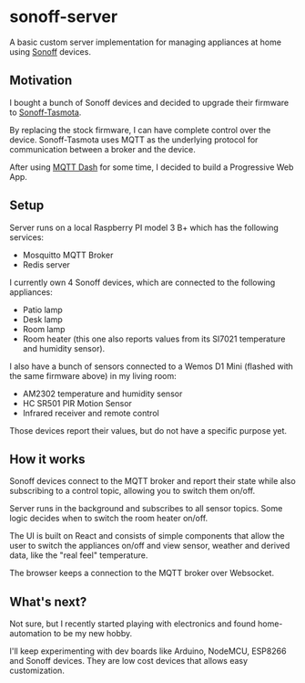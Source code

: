 # sonoff-server
A basic custom server implementation for managing appliances at home using [Sonoff](http://sonoff.itead.cc/en/) devices.

## Motivation
I bought a bunch of Sonoff devices and decided to upgrade their firmware to [Sonoff-Tasmota](https://github.com/arendst/Sonoff-Tasmota).

By replacing the stock firmware, I can have complete control over the device.
Sonoff-Tasmota uses MQTT as the underlying protocol for communication between a broker and the device.

After using [MQTT Dash](https://play.google.com/store/apps/details?id=net.routix.mqttdash&hl=en) for some time, I decided to build a Progressive Web App.

## Setup
Server runs on a local Raspberry PI model 3 B+ which has the following services:
- Mosquitto MQTT Broker
- Redis server

I currently own 4 Sonoff devices, which are connected to the following appliances:
- Patio lamp
- Desk lamp
- Room lamp
- Room heater (this one also reports values from its SI7021 temperature and humidity sensor).

I also have a bunch of sensors connected to a Wemos D1 Mini (flashed with the same firmware above) in my living room:
- AM2302 temperature and humidity sensor
- HC SR501 PIR Motion Sensor
- Infrared receiver and remote control

Those devices report their values, but do not have a specific purpose yet.

## How it works
Sonoff devices connect to the MQTT broker and report their state while also subscribing to a control topic, allowing you to switch them on/off.

Server runs in the background and subscribes to all sensor topics. Some logic decides when to switch the room heater on/off.

The UI is built on React and consists of simple components that allow the user to switch the appliances on/off and view sensor, weather and derived data, like the "real feel" temperature.

The browser keeps a connection to the MQTT broker over Websocket.

## What's next?
Not sure, but I recently started playing with electronics and found home-automation to be my new hobby.

I'll keep experimenting with dev boards like Arduino, NodeMCU, ESP8266 and Sonoff devices. They are low cost devices that allows easy customization.

